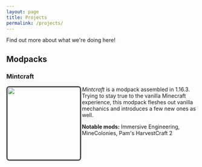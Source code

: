```yaml
---
layout: page
title: Projects
permalink: /projects/
---
```


Find out more about what we're doing here!

## Modpacks

### Mintcraft

<a href="https://www.curseforge.com/minecraft/modpacks/mintcraft"><img align="left" src="https://mintcraft.net/images/projects/mintcraft.png" width="192" height="192" style="border:3px solid #4a4a4a;border-radius:8px 8px 8px 8px;margin:0px 2px 2px 0px"></a>

*Mintcraft* is a modpack assembled in 1.16.3. Trying to stay true to the vanilla Minecraft experience, this modpack fleshes out vanilla mechanics and introduces a few new ones as well.

**Notable mods:** Immersive Engineering, MineColonies, Pam's HarvestCraft 2